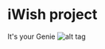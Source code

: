 # iWish project

It's your Genie
![alt tag](https://github.com/gyerzh/iwish/blob/master/src/assets/img/iwish-logo.jpg)